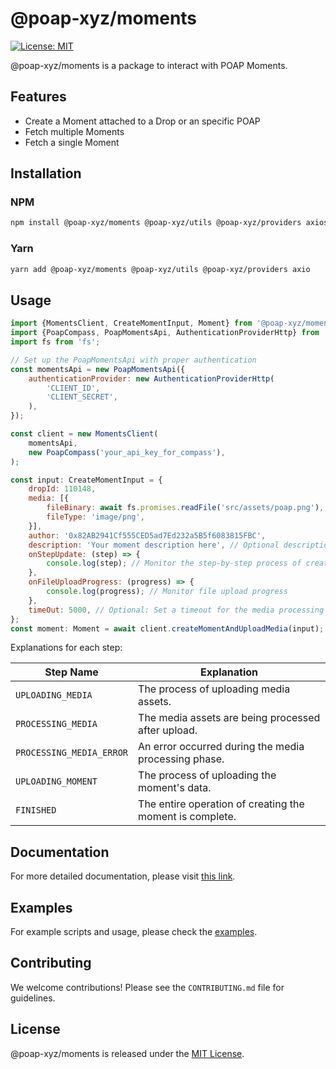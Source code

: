 # @poap-xyz/moments

[![License: MIT](https://img.shields.io/badge/License-MIT-green.svg)](https://opensource.org/licenses/MIT)

@poap-xyz/moments is a package to interact with POAP Moments.

## Features

- Create a Moment attached to a Drop or an specific POAP
- Fetch multiple Moments
- Fetch a single Moment

## Installation

### NPM

```bash
npm install @poap-xyz/moments @poap-xyz/utils @poap-xyz/providers axios
```

### Yarn

```bash
yarn add @poap-xyz/moments @poap-xyz/utils @poap-xyz/providers axio
```

## Usage

```javascript
import {MomentsClient, CreateMomentInput, Moment} from '@poap-xyz/moments';
import {PoapCompass, PoapMomentsApi, AuthenticationProviderHttp} from '@poap-xyz/providers';
import fs from 'fs';

// Set up the PoapMomentsApi with proper authentication
const momentsApi = new PoapMomentsApi({
    authenticationProvider: new AuthenticationProviderHttp(
        'CLIENT_ID',
        'CLIENT_SECRET',
    ),
});

const client = new MomentsClient(
    momentsApi,
    new PoapCompass('your_api_key_for_compass'),
);

const input: CreateMomentInput = {
    dropId: 110148,
    media: [{
        fileBinary: await fs.promises.readFile('src/assets/poap.png'),
        fileType: 'image/png',
    }],
    author: '0x82AB2941Cf555CED5ad7Ed232a5B5f6083815FBC',
    description: 'Your moment description here', // Optional description for the moment
    onStepUpdate: (step) => {
        console.log(step); // Monitor the step-by-step process of creating a moment
    },
    onFileUploadProgress: (progress) => {
        console.log(progress); // Monitor file upload progress
    },
    timeOut: 5000, // Optional: Set a timeout for the media processing
};
const moment: Moment = await client.createMomentAndUploadMedia(input);
```

Explanations for each step:

| Step Name                | Explanation                                              |
|--------------------------|----------------------------------------------------------|
| `UPLOADING_MEDIA`        | The process of uploading media assets.                   |
| `PROCESSING_MEDIA`       | The media assets are being processed after upload.       |
| `PROCESSING_MEDIA_ERROR` | An error occurred during the media processing phase.     |
| `UPLOADING_MOMENT`       | The process of uploading the moment's data.              |
| `FINISHED`               | The entire operation of creating the moment is complete. |

## Documentation

For more detailed documentation, please visit [this link](https://documentation.poap.tech/docs).

## Examples

For example scripts and usage, please check the [examples](https://github.com/poap-xyz/poap.js/tree/main/examples).

## Contributing

We welcome contributions! Please see the `CONTRIBUTING.md` file for guidelines.

## License

@poap-xyz/moments is released under the [MIT License](https://opensource.org/licenses/MIT).
